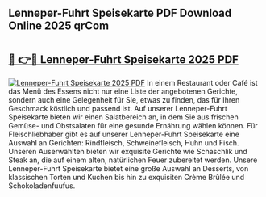 ## Lenneper-Fuhrt Speisekarte PDF Download Online 2025 qrCom

# <h2><a href="http://gcboyl.nevu.top/?p=Lenneper-Fuhrt+Speisekarte">🔗 👉🔴 Lenneper-Fuhrt Speisekarte 2025 PDF</a></h2>

[![Lenneper-Fuhrt Speisekarte 2025 PDF](https://i.imgur.com/dBaPXMq.png)](http://gcboyl.nevu.top/?p=Lenneper-Fuhrt+Speisekarte)
In einem Restaurant oder Café ist das Menü des Essens nicht nur eine Liste der angebotenen Gerichte, sondern auch eine Gelegenheit für Sie, etwas zu finden, das für Ihren Geschmack köstlich und passend ist. Auf unserer Lenneper-Fuhrt Speisekarte bieten wir einen Salatbereich an, in dem Sie aus frischen Gemüse- und Obstsalaten für eine gesunde Ernährung wählen können. Für Fleischliebhaber gibt es auf unserer Lenneper-Fuhrt Speisekarte eine Auswahl an Gerichten: Rindfleisch, Schweinefleisch, Huhn und Fisch. Unseren Auserwählten bieten wir exquisite Gerichte wie Schaschlik und Steak an, die auf einem alten, natürlichen Feuer zubereitet werden. Unsere Lenneper-Fuhrt Speisekarte bietet eine große Auswahl an Desserts, von klassischen Torten und Kuchen bis hin zu exquisiten Crème Brûlée und Schokoladenfuufus.
